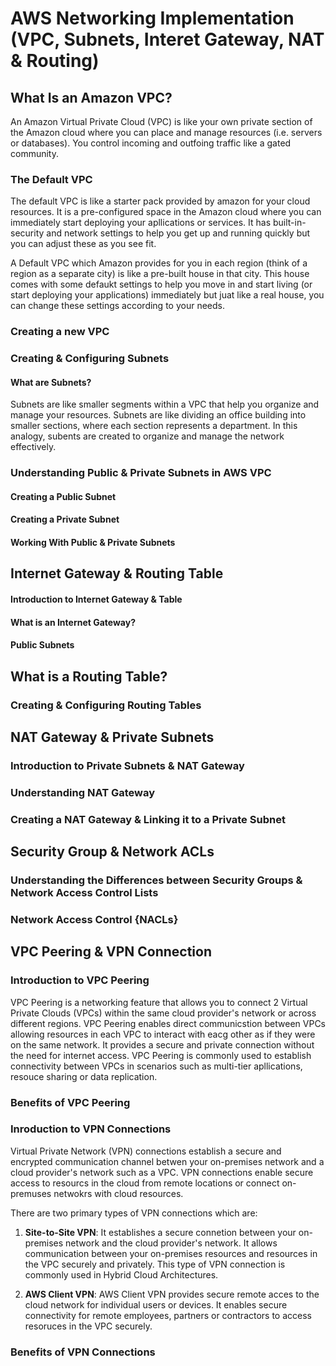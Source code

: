 # AWS Networking Implementation (VPC, Subnets, Interet Gateway, NAT & Routing)

## What Is an Amazon VPC?
An Amazon Virtual Private Cloud (VPC) is like your own private section of the Amazon cloud where you can place and manage resources (i.e. servers or databases). You control incoming and outfoing traffic like a gated community.

### The Default VPC
The default VPC is like a starter pack provided by amazon for your cloud resources. It is a pre-configured space in the Amazon cloud where you can immediately start deploying your apllications or services. It has built-in-security and network settings to help you get up and running quickly but you can adjust these as you see fit.

A Default VPC which Amazon provides for you in each region (think of a region as a separate city) is like a pre-built house in that city. This house comes with some defaukt settings to help you move in and start living (or start deploying your applications) immediately but juat like a real house, you can change these settings according to your needs.

### Creating a new VPC

### Creating & Configuring Subnets
#### What are Subnets?
Subnets are like smaller segments within a VPC that help you organize and manage your resources. Subnets are like dividing an office building into smaller sections, where each section represents a department. In this analogy, subents are created to organize and manage the network effectively.

### Understanding Public & Private Subnets in AWS VPC
#### Creating a Public Subnet

#### Creating a Private Subnet

#### Working With Public & Private Subnets

## Internet Gateway & Routing Table

#### Introduction to Internet Gateway & Table

#### What is an Internet Gateway?

#### Public Subnets

## What is a Routing Table?

### Creating & Configuring Routing Tables

## NAT Gateway & Private Subnets
### Introduction to Private Subnets & NAT Gateway

### Understanding NAT Gateway

### Creating a NAT Gateway & Linking it to a Private Subnet

## Security Group & Network ACLs

### Understanding the Differences between Security Groups & Network Access Control Lists

### Network Access Control {NACLs}

## VPC Peering & VPN Connection

### Introduction to VPC Peering
VPC Peering is a networking feature that allows you to connect 2 Virtual Private Clouds (VPCs) within the same cloud provider's network or across different regions. VPC Peering enables direct communicstion between VPCs allowing resources in each VPC to interact with eacg other as if they were on the same network. It provides a secure and private connection without the need for internet access. VPC Peering is commonly used to establish connectivity between VPCs in scenarios such as multi-tier apllications, resouce sharing or data replication.

### Benefits of VPC Peering

### Inroduction to VPN Connections
Virtual Private Network (VPN) connections establish a secure and encrypted communication channel betwen your on-premises network and a cloud provider's network such as a VPC. VPN connections enable secure access to resourcs in the cloud from remote locations or connect on-premuses netwokrs with cloud resources.

There are two primary types of VPN connections which are:

1. **Site-to-Site VPN**: It establishes a secure connetion between your on-premises network and the cloud provider's network. It allows communication between your on-premises resources and resources in the VPC securely and privately. This type of VPN connection is commonly used in Hybrid Cloud Architectures.

2. **AWS Client VPN**: AWS Client VPN provides secure remote acces to the cloud network for individual users or devices. It enables secure connectivity for remote employees, partners or contractors to access resoruces in the VPC securely.

### Benefits of VPN Connections
